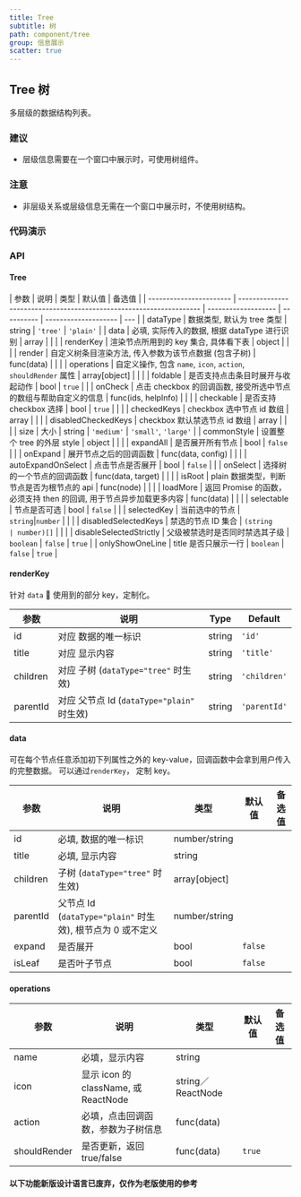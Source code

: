 ```yaml
---
title: Tree
subtitle: 树
path: component/tree
group: 信息展示
scatter: true
---
```


## Tree 树

多层级的数据结构列表。

### 建议

- 层级信息需要在一个窗口中展示时，可使用树组件。

### 注意

- 非层级关系或层级信息无需在一个窗口中展示时，不使用树结构。

### 代码演示

<!-- demo-slot-1 -->
<!-- demo-slot-2 -->
<!-- demo-slot-7 -->
<!-- demo-slot-8 -->
<!-- demo-slot-9 -->

### API

#### Tree

| 参数                    | 说明                                                                | 类型                | 默认值     | 备选值               |
| ----------------------- | ------------------------------------------------------------------- | ------------------- | ---------- | -------------------- | --- |
| dataType                | 数据类型, 默认为 tree 类型                                          | string              | `'tree'`   | `'plain'`            |
| data                    | 必填, 实际传入的数据, 根据 dataType 进行识别                        | array               |            |                      |
| renderKey               | 渲染节点所用到的 key 集合, 具体看下表                               | object              |            |                      |
| render                  | 自定义树条目渲染方法, 传入参数为该节点数据 (包含子树)               | func(data)          |            |                      |
| operations              | 自定义操作, 包含 `name`, `icon`, `action`, `shouldRender` 属性      | array[object]       |            |                      |
| foldable                | 是否支持点击条目时展开与收起动作                                    | bool                | `true`     |                      |
| onCheck                 | 点击 checkbox 的回调函数, 接受所选中节点的数组与帮助自定义的信息    | func(ids, helpInfo) |            |                      |
| checkable               | 是否支持 checkbox 选择                                              | bool                | `true`     |                      |     |
| checkedKeys             | checkbox 选中节点 id 数组                                           | array               |            |                      |
| disabledCheckedKeys     | checkbox 默认禁选节点 id 数组                                       | array               |            |                      |
| size                    | 大小                                                                | string              | `'medium'` | `'small'`, `'large'` |
| commonStyle             | 设置整个 tree 的外层 style                                          | object              |            |                      |
| expandAll               | 是否展开所有节点                                                    | bool                | `false`    |                      |
| onExpand                | 展开节点之后的回调函数                                              | func(data, config)  |            |                      |
| autoExpandOnSelect      | 点击节点是否展开                                                    | bool                | `false`    |                      |
| onSelect                | 选择树的一个节点的回调函数                                          | func(data, target)  |            |                      |
| isRoot                  | plain 数据类型，判断节点是否为根节点的 api                          | func(node)          |            |                      |
| loadMore                | 返回 Promise 的函数，必须支持 then 的回调, 用于节点异步加载更多内容 | func(data)          |            |                      |
| selectable              | 节点是否可选                                                        | bool                | `false`    |                      |
| selectedKey             | 当前选中的节点                                                      | `string`\|`number`  |            |                      |
| disabledSelectedKeys    | 禁选的节点 ID 集合                                                  | `(string            | number)[]` |                      |     |
| disableSelectedStrictly | 父级被禁选时是否同时禁选其子级                                      | `boolean`           | `false`    | `true`               |
| onlyShowOneLine         | title 是否只展示一行                                                | `boolean`           | `false`    | `true`               |

#### renderKey

针对 `data`  使用到的部分 key，定制化。

| 参数     | 说明                                       | Type   | Default      |
| -------- | ------------------------------------------ | ------ | ------------ |
| id       | 对应 数据的唯一标识                        | string | `'id'`       |
| title    | 对应 显示内容                              | string | `'title'`    |
| children | 对应 子树 (`dataType="tree"` 时生效)       | string | `'children'` |
| parentId | 对应 父节点 Id (`dataType="plain"` 时生效) | string | `'parentId'` |

#### data

可在每个节点任意添加初下列属性之外的 key-value，回调函数中会拿到用户传入的完整数据。
可以通过`renderKey`， 定制 key。

| 参数     | 说明                                                       | 类型          | 默认值  | 备选值 |
| -------- | ---------------------------------------------------------- | ------------- | ------- | ------ |
| id       | 必填, 数据的唯一标识                                       | number/string |         |        |
| title    | 必填, 显示内容                                             | string        |         |        |
| children | 子树 (`dataType="tree"` 时生效)                            | array[object] |         |        |
| parentId | 父节点 Id (`dataType="plain"` 时生效), 根节点为 0 或不定义 | number/string |         |        |
| expand   | 是否展开                                                   | bool          | `false` |        |
| isLeaf   | 是否叶子节点                                               | bool          | `false` |        |

#### operations

| 参数         | 说明                                 | 类型              | 默认值 | 备选值 |
| ------------ | ------------------------------------ | ----------------- | ------ | ------ |
| name         | 必填，显示内容                       | string            |        |        |
| icon         | 显示 icon 的 className, 或 ReactNode | string／ReactNode |        |        |
| action       | 必填，点击回调函数，参数为子树信息   | func(data)        |        |        |
| shouldRender | 是否更新，返回 true/false            | func(data)        | `true` |        |

#### 以下功能新版设计语言已废弃，仅作为老版使用的参考

<!-- demo-slot-3 -->
<!-- demo-slot-4 -->
<!-- demo-slot-5 -->
<!-- demo-slot-6 -->
